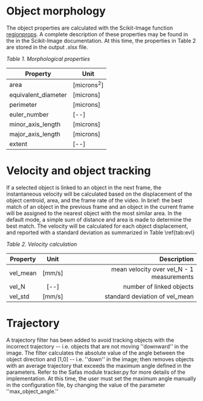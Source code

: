 # Object morphology



The object properties are calculated with the Scikit-Image function [regionprops](https://scikit-image.org/docs/dev/api/skimage.measure.html#skimage.measure.regionprops). A complete description of these properties may be found in the in the Scikit-Image documentation. At this time, the properties in Table 2 are stored in the output .xlsx file.

*Table 1. Morphological properties*

| Property | Unit |
| ----------------- | ------------------ |
| area       |           [microns<sup>2</sup>] |
|		equivalent_diameter |  [microns]  |
|		perimeter            | [microns]  |
|		euler_number        | [--]       |
|		minor_axis_length | [microns]   |
|		major_axis_length  | [microns] |
|		extent               | [--] |

# Velocity and object tracking
If a selected object is linked to an object in the next frame, the instantaneous velocity will be calculated based on the displacement of the object centroid, area, and the frame rate of the video. In brief: the best match of an object in the previous frame and an object in the current frame will be assigned to the nearest object with the most similar area. In the default mode, a simple sum of distance and area is made to determine the best match. The velocity will be calculated for each object displacement, and reported with a standard deviation as summarized in Table \ref{tab:evl}


*Table 2. Velocity calculation*

| Property      | Unit           | Description  |
| ------------- |:-----------------------------:| ----------------:|
| vel_mean      | [mm/s] | mean velocity over vel_N - 1 measurements |
| vel_N      | [--]      |  number of linked objects  |
| vel_std | [mm/s]      |   standard deviation of vel_mean |


# Trajectory
A trajectory filter has been added to avoid tracking objects with the incorrect trajectory -- i.e. objects that are not moving ''downward'' in the image. The filter calculates the absolute value of the angle between the object direction and [1,0] -- i.e. ''down'' in the image; then removes objects with an average trajectory that exceeds the maximum angle defined in the parameters. Refer to the Safas module tracker.py for more details of the implementation. At this time, the user must set the maximum angle manually in the configuration file, by changing the value of the parameter ''max_object_angle.''
